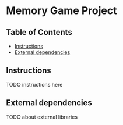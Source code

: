 # Memory Game Project

## Table of Contents

* [Instructions](#instructions)
* [External dependencies](#externaldependencies)

## Instructions

TODO instructions here

## External dependencies

TODO about external libraries
